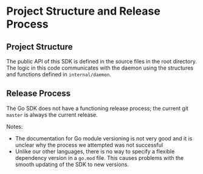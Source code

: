 # Project Structure and Release Process

## Project Structure

The public API of this SDK is defined in the source files in the root
directory. The logic in this code communicates with the daemon using
the structures and functions defined in `internal/daemon`.

## Release Process

The Go SDK does not have a functioning release process; the current
git `master` is always the current release.

Notes:
- The documentation for Go module versioning is not very good and it
  is unclear why the process we attempted was not successful
- Unlike our other languages, there is no way to specify a flexible
  dependency version in a `go.mod` file. This causes problems with the
  smooth updating of the SDK to new versions.

